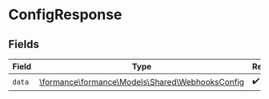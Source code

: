 # ConfigResponse


## Fields

| Field                                                                                    | Type                                                                                     | Required                                                                                 | Description                                                                              |
| ---------------------------------------------------------------------------------------- | ---------------------------------------------------------------------------------------- | ---------------------------------------------------------------------------------------- | ---------------------------------------------------------------------------------------- |
| `data`                                                                                   | [\formance\formance\Models\Shared\WebhooksConfig](../../Models/Shared/WebhooksConfig.md) | :heavy_check_mark:                                                                       | N/A                                                                                      |